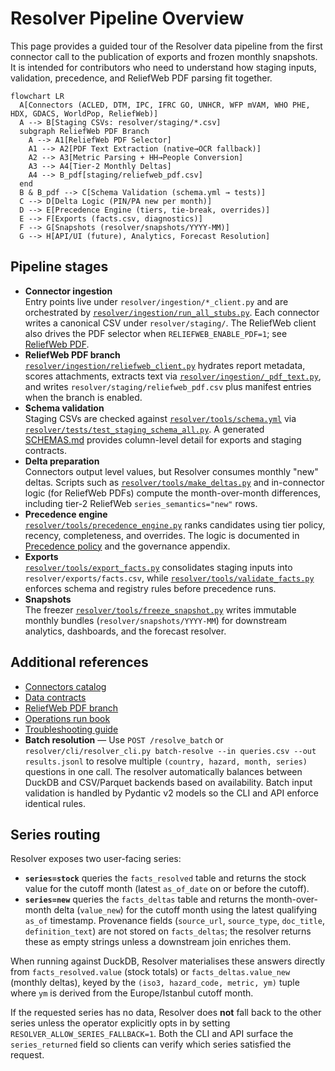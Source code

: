 # Resolver Pipeline Overview

This page provides a guided tour of the Resolver data pipeline from the first connector call to the publication of exports and frozen monthly snapshots. It is intended for contributors who need to understand how staging inputs, validation, precedence, and ReliefWeb PDF parsing fit together.

```mermaid
flowchart LR
  A[Connectors (ACLED, DTM, IPC, IFRC GO, UNHCR, WFP mVAM, WHO PHE, HDX, GDACS, WorldPop, ReliefWeb)]
  A --> B[Staging CSVs: resolver/staging/*.csv]
  subgraph ReliefWeb PDF Branch
    A --> A1[ReliefWeb PDF Selector]
    A1 --> A2[PDF Text Extraction (native→OCR fallback)]
    A2 --> A3[Metric Parsing + HH→People Conversion]
    A3 --> A4[Tier-2 Monthly Deltas]
    A4 --> B_pdf[staging/reliefweb_pdf.csv]
  end
  B & B_pdf --> C[Schema Validation (schema.yml → tests)]
  C --> D[Delta Logic (PIN/PA new per month)]
  D --> E[Precedence Engine (tiers, tie-break, overrides)]
  E --> F[Exports (facts.csv, diagnostics)]
  F --> G[Snapshots (resolver/snapshots/YYYY-MM)]
  G --> H[API/UI (future), Analytics, Forecast Resolution]
```

## Pipeline stages

- **Connector ingestion**  
  Entry points live under `resolver/ingestion/*_client.py` and are orchestrated by [`resolver/ingestion/run_all_stubs.py`](../ingestion/run_all_stubs.py). Each connector writes a canonical CSV under `resolver/staging/`. The ReliefWeb client also drives the PDF selector when `RELIEFWEB_ENABLE_PDF=1`; see [ReliefWeb PDF](reliefweb_pdf.md).
- **ReliefWeb PDF branch**  
  [`resolver/ingestion/reliefweb_client.py`](../ingestion/reliefweb_client.py) hydrates report metadata, scores attachments, extracts text via [`resolver/ingestion/_pdf_text.py`](../ingestion/_pdf_text.py), and writes `resolver/staging/reliefweb_pdf.csv` plus manifest entries when the branch is enabled.
- **Schema validation**  
  Staging CSVs are checked against [`resolver/tools/schema.yml`](../tools/schema.yml) via [`resolver/tests/test_staging_schema_all.py`](../tests/test_staging_schema_all.py). A generated [SCHEMAS.md](../../SCHEMAS.md) provides column-level detail for exports and staging contracts.
- **Delta preparation**  
  Connectors output level values, but Resolver consumes monthly "new" deltas. Scripts such as [`resolver/tools/make_deltas.py`](../tools/make_deltas.py) and in-connector logic (for ReliefWeb PDFs) compute the month-over-month differences, including tier-2 ReliefWeb `series_semantics="new"` rows.
- **Precedence engine**  
  [`resolver/tools/precedence_engine.py`](../tools/precedence_engine.py) ranks candidates using tier policy, recency, completeness, and overrides. The logic is documented in [Precedence policy](precedence.md) and the governance appendix.
- **Exports**  
  [`resolver/tools/export_facts.py`](../tools/export_facts.py) consolidates staging inputs into `resolver/exports/facts.csv`, while [`resolver/tools/validate_facts.py`](../tools/validate_facts.py) enforces schema and registry rules before precedence runs.
- **Snapshots**  
  The freezer [`resolver/tools/freeze_snapshot.py`](../tools/freeze_snapshot.py) writes immutable monthly bundles (`resolver/snapshots/YYYY-MM`) for downstream analytics, dashboards, and the forecast resolver.

## Additional references

- [Connectors catalog](connectors_catalog.md)
- [Data contracts](data_contracts.md)
- [ReliefWeb PDF branch](reliefweb_pdf.md)
- [Operations run book](operations.md)
- [Troubleshooting guide](troubleshooting.md)
- **Batch resolution** — Use `POST /resolve_batch` or `resolver/cli/resolver_cli.py batch-resolve --in queries.csv --out results.jsonl` to resolve multiple `(country, hazard, month, series)` questions in one call. The resolver automatically balances between DuckDB and CSV/Parquet backends based on availability. Batch input validation is handled by Pydantic v2 models so the CLI and API enforce identical rules.

## Series routing

Resolver exposes two user-facing series:

- **`series=stock`** queries the `facts_resolved` table and returns the stock value for the cutoff month (latest `as_of_date` on or before the cutoff).
- **`series=new`** queries the `facts_deltas` table and returns the month-over-month delta (`value_new`) for the cutoff month using the latest qualifying `as_of` timestamp. Provenance fields (`source_url`, `source_type`, `doc_title`, `definition_text`) are not stored on `facts_deltas`; the resolver returns these as empty strings unless a downstream join enriches them.

When running against DuckDB, Resolver materialises these answers directly from `facts_resolved.value` (stock totals) or `facts_deltas.value_new` (monthly deltas), keyed by the `(iso3, hazard_code, metric, ym)` tuple where `ym` is derived from the Europe/Istanbul cutoff month.

If the requested series has no data, Resolver does **not** fall back to the other series unless the operator explicitly opts in by setting `RESOLVER_ALLOW_SERIES_FALLBACK=1`. Both the CLI and API surface the `series_returned` field so clients can verify which series satisfied the request.
